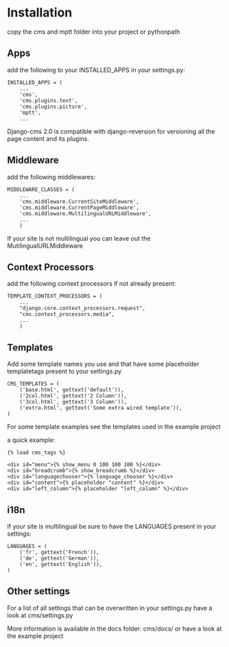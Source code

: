 Installation
============

copy the cms and mptt folder into your project or pythonpath

Apps
----

add the following to your INSTALLED_APPS in your settings.py:

	INSTALLED_APPS = (
 		...
    	'cms',
    	'cms.plugins.text',
    	'cms.plugins.picture',
    	'mptt',
    	...
    
Django-cms 2.0 is compatible with django-reversion for versioning all the page content and its plugins.

Middleware
----------

add the following middlewares:

	MIDDLEWARE_CLASSES = (
    	...
    	'cms.middleware.CurrentSiteMiddleware',
    	'cms.middleware.CurrentPageMiddleware',
    	'cms.middleware.MultilingualURLMiddleware',
    	...
    	)
    
If your site is not multilingual you can leave out the MutilingualURLMiddleware

Context Processors
------------------
add the following context processors if not already present:

	TEMPLATE_CONTEXT_PROCESSORS = (
    	...
    	"django.core.context_processors.request",
    	"cms.context_processors.media",
    	...
    	)

Templates
---------

Add some template names you use and that have some placeholder templatetags present to your settings.py

	CMS_TEMPLATES = (
    	('base.html', gettext('default')),
    	('2col.html', gettext('2 Column')),
    	('3col.html', gettext('3 Column')),
    	('extra.html', gettext('Some extra wired template')),
	)

For some template examples see the templates used in the example project

a quick example:

	{% load cms_tags %}

	<div id="menu">{% show_menu 0 100 100 100 %}</div> 
	<div id="breadcrumb">{% show_breadcrumb %}</div>
	<div id="languagechooser">{% language_chooser %}</div>
	<div id="content">{% placeholder "content" %}</div>
	<div id="left_column">{% placeholder "left_column" %}</div>
    
i18n
----

If your site is multilingual be sure to have the LANGUAGES present in your settings:

	LANGUAGES = (
    	('fr', gettext('French')),
    	('de', gettext('German')),
    	('en', gettext('English')),
	)

Other settings
--------------

For a list of all settings that can be overwritten in your settings.py have a look at cms/settings.py

More information is available in the docs folder: cms/docs/
or have a look at the example project


